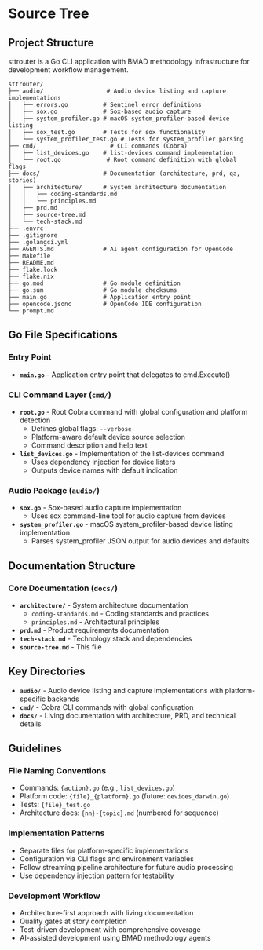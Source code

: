 # Source Tree

## Project Structure

sttrouter is a Go CLI application with BMAD methodology infrastructure for development workflow management.

```
sttrouter/
├── audio/                  # Audio device listing and capture implementations
│   ├── errors.go          # Sentinel error definitions
│   ├── sox.go             # Sox-based audio capture
│   ├── system_profiler.go # macOS system_profiler-based device listing
│   ├── sox_test.go        # Tests for sox functionality
│   └── system_profiler_test.go # Tests for system_profiler parsing
├── cmd/                     # CLI commands (Cobra)
│   ├── list_devices.go    # list-devices command implementation
│   └── root.go             # Root command definition with global flags
├── docs/                  # Documentation (architecture, prd, qa, stories)
│   ├── architecture/      # System architecture documentation
│   │   ├── coding-standards.md
│   │   └── principles.md
│   ├── prd.md
│   ├── source-tree.md
│   └── tech-stack.md
├── .envrc
├── .gitignore
├── .golangci.yml
├── AGENTS.md              # AI agent configuration for OpenCode
├── Makefile
├── README.md
├── flake.lock
├── flake.nix
├── go.mod                 # Go module definition
├── go.sum                 # Go module checksums
├── main.go                # Application entry point
├── opencode.jsonc         # OpenCode IDE configuration
└── prompt.md
```

## Go File Specifications

### Entry Point

- **`main.go`** - Application entry point that delegates to cmd.Execute()

### CLI Command Layer (`cmd/`)

- **`root.go`** - Root Cobra command with global configuration and platform detection
   - Defines global flags: `--verbose`
   - Platform-aware default device source selection
   - Command description and help text
- **`list_devices.go`** - Implementation of the list-devices command
  - Uses dependency injection for device listers
  - Outputs device names with default indication

### Audio Package (`audio/`)

- **`sox.go`** - Sox-based audio capture implementation
  - Uses sox command-line tool for audio capture from devices
- **`system_profiler.go`** - macOS system_profiler-based device listing implementation
  - Parses system_profiler JSON output for audio devices and defaults

## Documentation Structure

### Core Documentation (`docs/`)

- **`architecture/`** - System architecture documentation
  - `coding-standards.md` - Coding standards and practices
  - `principles.md` - Architectural principles
- **`prd.md`** - Product requirements documentation
- **`tech-stack.md`** - Technology stack and dependencies
- **`source-tree.md`** - This file

## Key Directories

- **`audio/`** - Audio device listing and capture implementations with platform-specific backends
- **`cmd/`** - Cobra CLI commands with global configuration
- **`docs/`** - Living documentation with architecture, PRD, and technical details

## Guidelines

### File Naming Conventions

- Commands: `{action}.go` (e.g., `list_devices.go`)
- Platform code: `{file}_{platform}.go` (future: `devices_darwin.go`)
- Tests: `{file}_test.go`
- Architecture docs: `{nn}-{topic}.md` (numbered for sequence)

### Implementation Patterns

- Separate files for platform-specific implementations
- Configuration via CLI flags and environment variables
- Follow streaming pipeline architecture for future audio processing
- Use dependency injection pattern for testability

### Development Workflow

- Architecture-first approach with living documentation
- Quality gates at story completion
- Test-driven development with comprehensive coverage
- AI-assisted development using BMAD methodology agents